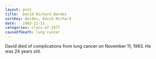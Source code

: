 ```yaml
---
layout: post
title:  David Richard Bardes
sortKey: Bardes, David Richard
date:   1983-11-11
categories: class-of-1977
causeOfDeath: lung cancer
---
```

David died of complications from lung cancer on November 11, 1983.  He was 24 years old.
